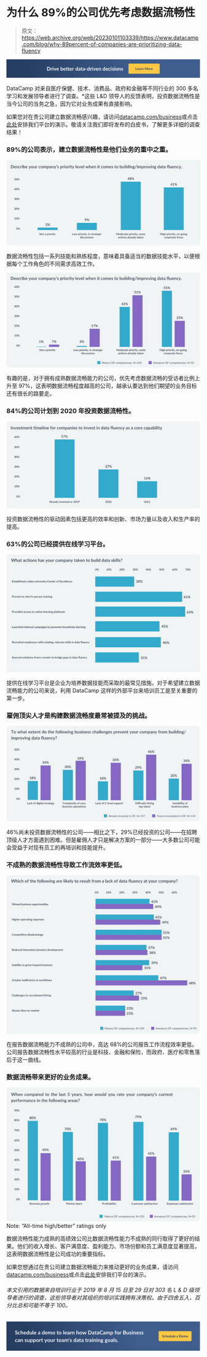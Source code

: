 # 为什么 89%的公司优先考虑数据流畅性

> 原文：<https://web.archive.org/web/20230101103339/https://www.datacamp.com/blog/why-89percent-of-companies-are-prioritizing-data-fluency>

[![](img/fbd36dc76e52690ac2a1864dd213661d.png)](https://web.archive.org/web/20220525044243/https://www.datacamp.com/business)

DataCamp 对来自医疗保健、技术、消费品、政府和金融等不同行业的 300 多名学习和发展领导者进行了调查。*这些 L&D 领导人的反馈表明，投资数据流畅性是当今公司的当务之急，因为它对业务成果有直接影响。

如果您对在贵公司建立数据流畅感兴趣，请访问[datacamp.com/business](https://web.archive.org/web/20220525044243/https://www.datacamp.com/business)或点击[此处](https://web.archive.org/web/20220525044243/https://www.datacamp.com/business/demo/)安排我们平台的演示。敬请关注我们即将发布的白皮书，了解更多详细的调查结果！

### 89%的公司表示，建立数据流畅性是他们业务的重中之重。

[![](img/bf9cd390550704f8b7b32c7c9212051b.png)](https://web.archive.org/web/20220525044243/https://www.datacamp.com/business)

数据流畅性包括一系列技能和熟练程度，意味着具备适当的数据技能水平，以便根据每个工作角色的不同需求高效工作。

[![](img/bd81e45a7a98c94cd1f4d121eaf10d70.png)](https://web.archive.org/web/20220525044243/https://www.datacamp.com/business)

有趣的是，对于拥有成熟数据流畅能力的公司，优先考虑数据流畅的受访者比例上升至 97%，这表明数据流畅程度越高的公司，越承认要达到他们期望的业务目标还有很长的路要走。

### 84%的公司计划到 2020 年投资数据流畅性。

[![](img/6a39967559ea391e78d00e53bb4e09dd.png)](https://web.archive.org/web/20220525044243/https://www.datacamp.com/business)

投资数据流畅性的驱动因素包括更高的效率和创新、市场力量以及收入和生产率的提高。

### 63%的公司已经提供在线学习平台。

[![](img/87e6b9a7b29804118724f1ec264e1266.png)](https://web.archive.org/web/20220525044243/https://www.datacamp.com/business)

提供在线学习平台是企业为培养数据技能而采取的最常见措施。对于希望建立数据流畅能力的公司来说，利用 DataCamp 这样的外部平台来培训员工是至关重要的第一步。

### 雇佣顶尖人才是构建数据流畅度最常被提及的挑战。

[![](img/890ba68fa50c0480556f549b07e6fbcf.png)](https://web.archive.org/web/20220525044243/https://www.datacamp.com/business)

46%尚未投资数据流畅性的公司——相比之下，29%已经投资的公司——在招聘顶级人才方面遇到困难。但是雇佣人才只是解决方案的一部分——大多数公司可能会受益于对现有员工的再培训和技能提升。

### 不成熟的数据流畅性导致工作流效率更低。

[![](img/9e29868c1e6bfa0e752499fe8ff9a49e.png)](https://web.archive.org/web/20220525044243/https://www.datacamp.com/business)

在报告数据流畅能力不成熟的公司中，高达 68%的公司报告工作流程效率更低。公司报告数据流畅性水平较高的行业是科技、金融和保险，而政府、医疗和零售落后于这一曲线。

### 数据流畅带来更好的业务成果。

[![](img/5d9ba212bf13b3da6bffe52510fa8676.png)](https://web.archive.org/web/20220525044243/https://www.datacamp.com/business)Note: “All-time high/better” ratings only

数据流畅性能力成熟的高绩效公司比数据流畅性能力不成熟的同行取得了更好的结果。他们的收入增长、客户满意度、盈利能力、市场份额和员工满意度显著提高，这表明数据流畅性是公司成功的重要指标。

如果您想通过在贵公司建立数据流畅能力来推动更好的业务成果，请访问[datacamp.com/business](https://web.archive.org/web/20220525044243/https://www.datacamp.com/business)或点击[此处](https://web.archive.org/web/20220525044243/https://www.datacamp.com/business/demo/)安排我们平台的演示。

###### *本文引用的数据来自培训行业于 2019 年 8 月 15 日至 29 日对 303 名 L & D 级领导者进行的调查，这些领导者对其组织的培训实践拥有决策权。由于四舍五入，百分比总和可能不等于 100。*

[![](img/392193217eb7345fe9d172f84e9dd02a.png)](https://web.archive.org/web/20220525044243/https://www.datacamp.com/business/demo)